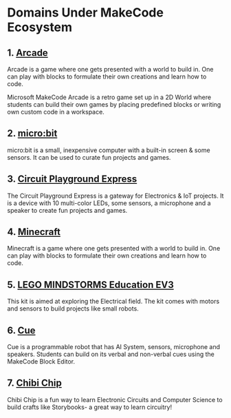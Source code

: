 # Domains Under MakeCode Ecosystem

## 1. [Arcade](https://www.microsoft.com/en-us/makecode/get-started?activetab=pivot1:primaryr5)

Arcade is a game where one gets presented with a world to build in. One can play with blocks to formulate their own creations and learn how to code.

Microsoft MakeCode Arcade is a retro game set up in a 2D World where students can build their own games by placing predefined blocks or writing own custom code in a workspace.

## 2. [micro:bit](https://www.microsoft.com/en-us/makecode/get-started?activetab=pivot1:primaryr2)

micro:bit is a small, inexpensive computer with a built-in screen & some sensors. It can be used to curate fun projects and games.

## 3. [Circuit Playground Express](https://www.microsoft.com/en-us/makecode/get-started?activetab=pivot1:primaryr3)

The Circuit Playground Express is a gateway for Electronics & IoT projects. It is a device with 10 multi-color LEDs, some sensors, a microphone and a speaker to create fun projects and games.

## 4. [Minecraft](https://www.microsoft.com/en-us/makecode/get-started?activetab=pivot1:primaryr4)

Minecraft is a game where one gets presented with a world to build in. One can play with blocks to formulate their own creations and learn how to code.

## 5. [LEGO MINDSTORMS Education EV3](https://www.microsoft.com/en-us/makecode/get-started?activetab=pivot1:primaryr6)

This kit is aimed at exploring the Electrical field. The kit comes with motors and sensors to build projects like small robots.

## 6. [Cue](https://www.microsoft.com/en-us/makecode/get-started?activetab=pivot1:primaryr7)

Cue is a programmable robot that has AI System, sensors, microphone and speakers. Students can build on its verbal and non-verbal cues using the MakeCode Block Editor.

## 7. [Chibi Chip](https://www.microsoft.com/en-us/makecode/get-started?activetab=pivot1:primaryr8)

Chibi Chip is a fun way to learn Electronic Circuits and Computer Science to build crafts like Storybooks- a great way to learn circuitry!
